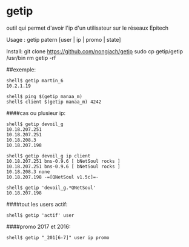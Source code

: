 getip
=====

outil qui permet d'avoir l'ip d'un utilisateur sur le réseaux Epitech

Usage : getip patern [user | ip | promo | state]

Install:
git clone https://github.com/nongiach/getip
sudo cp getip/getip /usr/bin
rm getip -rf

##exemple:
```
shell$ getip martin_6
10.2.1.19

shell$ ping $(getip manaa_m)
shell$ client $(getip manaa_m) 4242
```

####cas ou plusieur ip:
```
shell$ getip devoil_g
10.18.207.251 
10.18.207.251 
10.18.208.3 
10.18.207.198

shell$ getip devoil_g ip client
10.18.207.251 bns-0.9.6 [ bNetSoul rocks ] 
10.18.207.251 bns-0.9.6 [ bNetSoul rocks ] 
10.18.208.3 none 
10.18.207.198 -=[QNetSoul v1.5c]=- 

shell$ getip 'devoil_g.*QNetSoul'
10.18.207.198
```

####tout les users actif:
```
shell$ getip 'actif' user
```

####promo 2017 et 2016:
```
shell$ getip "_201[6-7]" user ip promo
```




